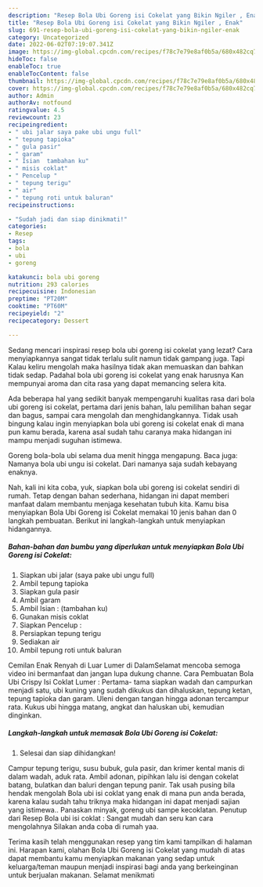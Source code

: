 ```yaml
---
description: "Resep Bola Ubi Goreng isi Cokelat yang Bikin Ngiler , Enak"
title: "Resep Bola Ubi Goreng isi Cokelat yang Bikin Ngiler , Enak"
slug: 691-resep-bola-ubi-goreng-isi-cokelat-yang-bikin-ngiler-enak
category: Uncategorized
date: 2022-06-02T07:19:07.341Z
image: https://img-global.cpcdn.com/recipes/f78c7e79e8af0b5a/680x482cq70/bola-ubi-goreng-isi-cokelat-foto-resep-utama.jpg
hideToc: false
enableToc: true
enableTocContent: false
thumbnail: https://img-global.cpcdn.com/recipes/f78c7e79e8af0b5a/680x482cq70/bola-ubi-goreng-isi-cokelat-foto-resep-utama.jpg
cover: https://img-global.cpcdn.com/recipes/f78c7e79e8af0b5a/680x482cq70/bola-ubi-goreng-isi-cokelat-foto-resep-utama.jpg
author: Admin
authorAv: notfound
ratingvalue: 4.5
reviewcount: 23
recipeingredient:
- " ubi jalar saya pake ubi ungu full"
- " tepung tapioka"
- " gula pasir"
- " garam"
- " Isian  tambahan ku"
- " misis coklat"
- " Pencelup "
- " tepung terigu"
- " air"
- " tepung roti untuk baluran"
recipeinstructions:

- "Sudah jadi dan siap dinikmati!"
categories:
- Resep
tags:
- bola
- ubi
- goreng

katakunci: bola ubi goreng 
nutrition: 293 calories
recipecuisine: Indonesian
preptime: "PT20M"
cooktime: "PT60M"
recipeyield: "2"
recipecategory: Dessert

---
```



Sedang mencari inspirasi resep bola ubi goreng isi cokelat yang lezat? Cara menyiapkannya sangat tidak terlalu sulit namun tidak gampang juga. Tapi Kalau keliru mengolah maka hasilnya tidak akan memuaskan dan bahkan tidak sedap. Padahal bola ubi goreng isi cokelat yang enak harusnya Kan mempunyai aroma dan cita rasa yang dapat memancing selera kita.


Ada beberapa hal yang sedikit banyak mempengaruhi kualitas rasa dari bola ubi goreng isi cokelat, pertama dari jenis bahan, lalu pemilihan bahan segar dan bagus, sampai cara mengolah dan menghidangkannya. Tidak usah bingung kalau ingin menyiapkan bola ubi goreng isi cokelat enak di mana pun kamu berada, karena asal sudah tahu caranya maka hidangan ini mampu menjadi suguhan istimewa.

Goreng bola-bola ubi selama dua menit hingga mengapung. Baca juga: Namanya bola ubi ungu isi cokelat. Dari namanya saja sudah kebayang enaknya.


Nah, kali ini kita coba, yuk, siapkan bola ubi goreng isi cokelat sendiri di rumah. Tetap dengan bahan sederhana, hidangan ini dapat memberi manfaat dalam membantu menjaga kesehatan tubuh kita. Kamu bisa menyiapkan Bola Ubi Goreng isi Cokelat memakai 10 jenis bahan dan 0 langkah pembuatan. Berikut ini langkah-langkah untuk menyiapkan hidangannya.

<!--inarticleads1-->

##### Bahan-bahan dan bumbu yang diperlukan untuk menyiapkan Bola Ubi Goreng isi Cokelat:

1. Siapkan  ubi jalar (saya pake ubi ungu full)
1. Ambil  tepung tapioka
1. Siapkan  gula pasir
1. Ambil  garam
1. Ambil  Isian : (tambahan ku)
1. Gunakan  misis coklat
1. Siapkan  Pencelup :
1. Persiapkan  tepung terigu
1. Sediakan  air
1. Ambil  tepung roti untuk baluran


Cemilan Enak Renyah di Luar Lumer di DalamSelamat mencoba semoga video ini bermanfaat dan jangan lupa dukung channe. Cara Pembuatan Bola Ubi Crispy Isi Coklat Lumer : Pertama- tama siapkan wadah dan campurkan menjadi satu, ubi kuning yang sudah dikukus dan dihaluskan, tepung ketan, tepung tapioka dan garam. Uleni dengan tangan hingga adonan tercampur rata. Kukus ubi hingga matang, angkat dan haluskan ubi, kemudian dinginkan. 

<!--inarticleads2-->

##### Langkah-langkah untuk memasak Bola Ubi Goreng isi Cokelat:


1. Selesai dan siap dihidangkan!

Campur tepung terigu, susu bubuk, gula pasir, dan krimer kental manis di dalam wadah, aduk rata. Ambil adonan, pipihkan lalu isi dengan cokelat batang, bulatkan dan baluri dengan tepung panir. Tak usah pusing bila hendak mengolah Bola ubi isi coklat yang enak di mana pun anda berada, karena kalau sudah tahu triknya maka hidangan ini dapat menjadi sajian yang istimewa.. Panaskan minyak, goreng ubi sampe kecoklatan. Penutup dari Resep Bola ubi isi coklat : Sangat mudah dan seru kan cara mengolahnya Silakan anda coba di rumah yaa. 

Terima kasih telah menggunakan resep yang tim kami tampilkan di halaman ini. Harapan kami, olahan Bola Ubi Goreng isi Cokelat yang mudah di atas dapat membantu kamu menyiapkan makanan yang sedap untuk keluarga/teman maupun menjadi inspirasi bagi anda yang berkeinginan untuk berjualan makanan. Selamat menikmati
